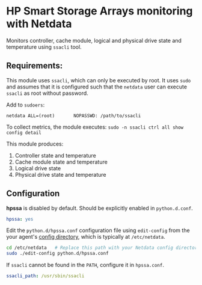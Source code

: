<!--
---
title: "HP Smart Storage Arrays monitoring with Netdata"
custom_edit_url: https://github.com/netdata/netdata/edit/master/collectors/python.d.plugin/hpssa/README.md
sidebar_label: ""HP Smart Storage Arrays"
---
-->

# HP Smart Storage Arrays monitoring with Netdata

Monitors controller, cache module, logical and physical drive state and temperature using `ssacli` tool.

## Requirements:

This module uses `ssacli`, which can only be executed by root. It uses
`sudo` and assumes that it is configured such that the `netdata` user can
execute `ssacli` as root without password.

Add to `sudoers`:

```
netdata ALL=(root)       NOPASSWD: /path/to/ssacli
```

To collect metrics, the module executes: `sudo -n ssacli ctrl all show config detail`

This module produces:

1.  Controller state and temperature
2.  Cache module state and temperature
3.  Logical drive state
4.  Physical drive state and temperature


## Configuration

**hpssa** is disabled by default. Should be explicitly enabled in `python.d.conf`.

```yaml
hpssa: yes
```

Edit the `python.d/hpssa.conf` configuration file using `edit-config` from the your agent's [config
directory](/docs/step-by-step/step-04.md#find-your-netdataconf-file), which is typically at `/etc/netdata`.

```bash
cd /etc/netdata   # Replace this path with your Netdata config directory, if different
sudo ./edit-config python.d/hpssa.conf
```

If `ssacli` cannot be found in the `PATH`, configure it in `hpssa.conf`.

```yaml
ssacli_path: /usr/sbin/ssacli
```
